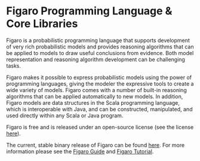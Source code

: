 Figaro Programming Language & Core Libraries
=
Figaro is a probabilistic programming language that supports development of very rich probabilistic models and provides reasoning algorithms that can be applied to models to draw useful conclusions from evidence. Both model representation and reasoning algorithm development can be challenging tasks.

Figaro makes it possible to express probabilistic models using the power of programming languages, giving the modeler the expressive tools to create a wide variety of models. Figaro comes with a number of built-in reasoning algorithms that can be applied automatically to new models. In addition, Figaro models are data structures in the Scala programming language, which is interoperable with Java, and can be constructed, manipulated, and used directly within any Scala or Java program.

Figaro is free and is released under an open-source license (see the license [here](https://github.com/p2t2/figaro/blob/master/LICENSE)).

The current, stable binary release of Figaro can be found [here](https://www.cra.com/figaro). For more information please see the [Figaro Guide](https://www.cra.com/figaro/FigaroGuide.html) and [Figaro Tutorial](https://www.cra.com/figaro/FigaroTutorial.html).
